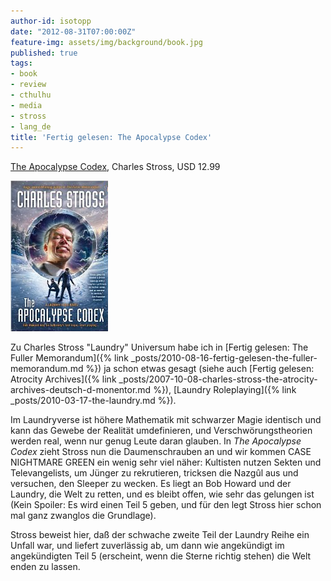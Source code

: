 ```yaml
---
author-id: isotopp
date: "2012-08-31T07:00:00Z"
feature-img: assets/img/background/book.jpg
published: true
tags:
- book
- review
- cthulhu
- media
- stross
- lang_de
title: 'Fertig gelesen: The Apocalypse Codex'
---
```

[The Apocalypse Codex](http://www.amazon.com/The-Apocalypse-Codex-ebook/dp/B0072NWKIS),
Charles Stross, USD 12.99

![Stross: The Apocalypse Codex](/uploads/apocalypse_codex.png)

Zu Charles Stross "Laundry" Universum habe ich in
[Fertig gelesen: The Fuller Memorandum]({% link _posts/2010-08-16-fertig-gelesen-the-fuller-memorandum.md %})
ja schon etwas gesagt (siehe auch 
[Fertig gelesen: Atrocity Archives]({% link _posts/2007-10-08-charles-stross-the-atrocity-archives-deutsch-d-monentor.md %}),
[Laundry Roleplaying]({% link _posts/2010-03-17-the-laundry.md %}).

Im Laundryverse ist höhere Mathematik mit schwarzer Magie identisch und kann
das Gewebe der Realität umdefinieren, und Verschwörungstheorien werden real,
wenn nur genug Leute daran glauben.  In _The Apocalypse Codex_ zieht Stross
nun die Daumenschrauben an und wir kommen CASE NIGHTMARE GREEN ein wenig
sehr viel näher: Kultisten nutzen Sekten und Televangelists, um Jünger zu
rekrutieren, tricksen die Nazgûl aus und versuchen, den Sleeper zu wecken. 
Es liegt an Bob Howard und der Laundry, die Welt zu retten, und es bleibt
offen, wie sehr das gelungen ist (Kein Spoiler: Es wird einen Teil 5 geben,
und für den legt Stross hier schon mal ganz zwanglos die Grundlage).

Stross beweist hier, daß der schwache zweite Teil der Laundry Reihe ein
Unfall war, und liefert zuverlässig ab, um dann wie angekündigt im
angekündigten Teil 5 (erscheint, wenn die Sterne richtig stehen) die Welt
enden zu lassen.
